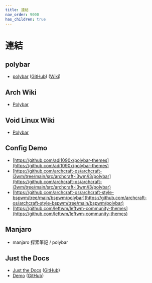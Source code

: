 ```yaml
---
title: 連結
nav_order: 9000
has_children: true
---
```


# 連結


## polybar

* [polybar](https://polybar.github.io/) ([GitHub](https://github.com/polybar/polybar)) ([Wiki](https://github.com/polybar/polybar/wiki))


## Arch Wiki

* [Polybar](https://wiki.archlinux.org/title/Polybar)


## Void Linux Wiki

* [Polybar](https://wiki.voidlinux.org/Polybar_-)


## Config Demo

* [https://github.com/adi1090x/polybar-themes](https://github.com/adi1090x/polybar-themes)
* [https://github.com/archcraft-os/archcraft-i3wm/tree/main/src/archcraft-i3wm/i3/polybar](https://github.com/archcraft-os/archcraft-i3wm/tree/main/src/archcraft-i3wm/i3/polybar)
* [https://github.com/archcraft-os/archcraft-style-bspwm/tree/main/bspwm/polybar](https://github.com/archcraft-os/archcraft-style-bspwm/tree/main/bspwm/polybar)
* [https://github.com/leftwm/leftwm-community-themes](https://github.com/leftwm/leftwm-community-themes)


## Manjaro

* manjaro 探索筆記 / polybar


## Just the Docs

* [Just the Docs](https://pmarsceill.github.io/just-the-docs/) ([GitHub](https://github.com/pmarsceill/just-the-docs))
* [Demo](https://pmarsceill.github.io/jtd-remote/) ([GitHub](https://github.com/pmarsceill/jtd-remote))
